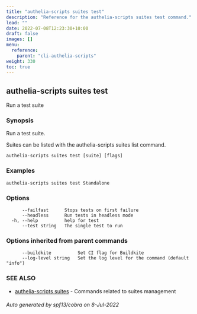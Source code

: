 ```yaml
---
title: "authelia-scripts suites test"
description: "Reference for the authelia-scripts suites test command."
lead: ""
date: 2022-07-08T12:23:30+10:00
draft: false
images: []
menu:
  reference:
    parent: "cli-authelia-scripts"
weight: 330
toc: true
---
```


## authelia-scripts suites test

Run a test suite

### Synopsis

Run a test suite.

Suites can be listed with the authelia-scripts suites list command.

```
authelia-scripts suites test [suite] [flags]
```

### Examples

```
authelia-scripts suites test Standalone
```

### Options

```
      --failfast      Stops tests on first failure
      --headless      Run tests in headless mode
  -h, --help          help for test
      --test string   The single test to run
```

### Options inherited from parent commands

```
      --buildkite          Set CI flag for Buildkite
      --log-level string   Set the log level for the command (default "info")
```

### SEE ALSO

* [authelia-scripts suites](authelia-scripts_suites.md)	 - Commands related to suites management

###### Auto generated by spf13/cobra on 8-Jul-2022

